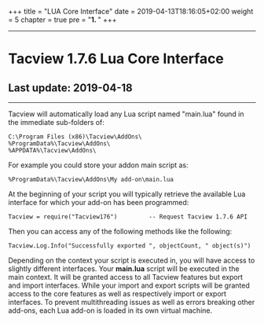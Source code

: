 +++
title = "LUA Core Interface"
date = 2019-04-13T18:16:05+02:00
weight = 5
chapter = true
pre = "<b>1. </b>"
+++

---

#	Tacview 1.7.6 Lua Core Interface
##	Last update: 2019-04-18

---

Tacview will automatically load any Lua script named "main.lua" found in the immediate sub-folders of:

	C:\Program Files (x86)\Tacview\AddOns\
	%ProgramData%\Tacview\AddOns\
	%APPDATA%\Tacview\AddOns\

For example you could store your addon main script as:

	%ProgramData%\Tacview\AddOns\My add-on\main.lua

At the beginning of your script you will typically retrieve the available Lua interface for which your add-on has been programmed:

	Tacview = require("Tacview176")			-- Request Tacview 1.7.6 API

Then you can access any of the following methods like the following:

	Tacview.Log.Info("Successfully exported ", objectCount, " object(s)")

Depending on the context your script is executed in, you will have access to slightly different interfaces.
Your **main.lua** script will be executed in the main context. It will be granted access to all Tacview features but export and import interfaces.
While your import and export scripts will be granted access to the core features as well as respectively import or export interfaces.
To prevent multithreading issues as well as errors breaking other add-ons, each Lua add-on is loaded in its own virtual machine.
